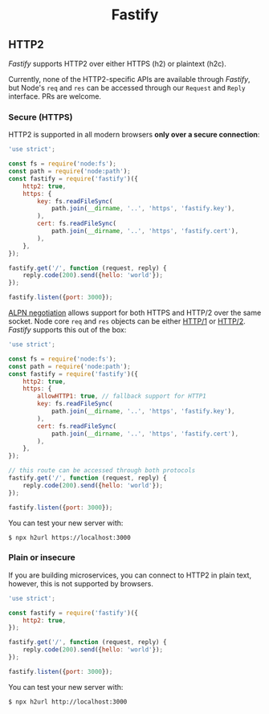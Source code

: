 <h1 align="center">Fastify</h1>

## HTTP2

_Fastify_ supports HTTP2 over either HTTPS (h2) or plaintext (h2c).

Currently, none of the HTTP2-specific APIs are available through _Fastify_, but
Node's `req` and `res` can be accessed through our `Request` and `Reply`
interface. PRs are welcome.

### Secure (HTTPS)

HTTP2 is supported in all modern browsers **only over a secure connection**:

```js
'use strict';

const fs = require('node:fs');
const path = require('node:path');
const fastify = require('fastify')({
    http2: true,
    https: {
        key: fs.readFileSync(
            path.join(__dirname, '..', 'https', 'fastify.key'),
        ),
        cert: fs.readFileSync(
            path.join(__dirname, '..', 'https', 'fastify.cert'),
        ),
    },
});

fastify.get('/', function (request, reply) {
    reply.code(200).send({hello: 'world'});
});

fastify.listen({port: 3000});
```

[ALPN negotiation](https://datatracker.ietf.org/doc/html/rfc7301) allows
support for both HTTPS and HTTP/2 over the same socket.
Node core `req` and `res` objects can be either
[HTTP/1](https://nodejs.org/api/http.html) or
[HTTP/2](https://nodejs.org/api/http2.html). _Fastify_ supports this out of the
box:

```js
'use strict';

const fs = require('node:fs');
const path = require('node:path');
const fastify = require('fastify')({
    http2: true,
    https: {
        allowHTTP1: true, // fallback support for HTTP1
        key: fs.readFileSync(
            path.join(__dirname, '..', 'https', 'fastify.key'),
        ),
        cert: fs.readFileSync(
            path.join(__dirname, '..', 'https', 'fastify.cert'),
        ),
    },
});

// this route can be accessed through both protocols
fastify.get('/', function (request, reply) {
    reply.code(200).send({hello: 'world'});
});

fastify.listen({port: 3000});
```

You can test your new server with:

```
$ npx h2url https://localhost:3000
```

### Plain or insecure

If you are building microservices, you can connect to HTTP2 in plain text,
however, this is not supported by browsers.

```js
'use strict';

const fastify = require('fastify')({
    http2: true,
});

fastify.get('/', function (request, reply) {
    reply.code(200).send({hello: 'world'});
});

fastify.listen({port: 3000});
```

You can test your new server with:

```
$ npx h2url http://localhost:3000
```
